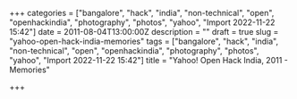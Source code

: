 +++
categories = ["bangalore", "hack", "india", "non-technical", "open", "openhackindia", "photography", "photos", "yahoo", "Import 2022-11-22 15:42"]
date = 2011-08-04T13:00:00Z
description = ""
draft = true
slug = "yahoo-open-hack-india-memories"
tags = ["bangalore", "hack", "india", "non-technical", "open", "openhackindia", "photography", "photos", "yahoo", "Import 2022-11-22 15:42"]
title = "Yahoo! Open Hack India, 2011 - Memories"

+++





